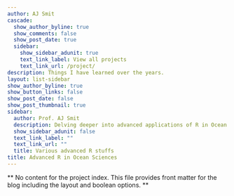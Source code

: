```yaml
---
author: AJ Smit
cascade:
  show_author_byline: true
  show_comments: false
  show_post_date: true
  sidebar:
    show_sidebar_adunit: true
    text_link_label: View all projects
    text_link_url: /project/
description: Things I have learned over the years.
layout: list-sidebar
show_author_byline: true
show_button_links: false
show_post_date: false
show_post_thumbnail: true
sidebar:
  author: Prof. AJ Smit
  description: Delving deeper into advanced applications of R in Ocean Sciences.
  show_sidebar_adunit: false
  text_link_label: ""
  text_link_url: ""
  title: Various advanced R stuffs
title: Advanced R in Ocean Sciences
---
```


** No content for the project index. This file provides front matter for the blog including the layout and boolean options. **
